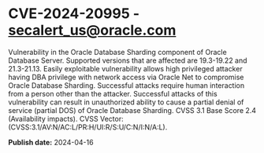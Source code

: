 # CVE-2024-20995 - secalert_us@oracle.com

Vulnerability in the Oracle Database Sharding component of Oracle Database Server.  Supported versions that are affected are 19.3-19.22 and  21.3-21.13. Easily exploitable vulnerability allows high privileged attacker having DBA privilege with network access via Oracle Net to compromise Oracle Database Sharding.  Successful attacks require human interaction from a person other than the attacker. Successful attacks of this vulnerability can result in unauthorized ability to cause a partial denial of service (partial DOS) of Oracle Database Sharding. CVSS 3.1 Base Score 2.4 (Availability impacts).  CVSS Vector: (CVSS:3.1/AV:N/AC:L/PR:H/UI:R/S:U/C:N/I:N/A:L).

**Publish date:** 2024-04-16
